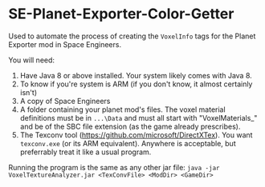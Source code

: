 # SE-Planet-Exporter-Color-Getter
Used to automate the process of creating the `VoxelInfo` tags for the Planet Exporter mod in Space Engineers.

You will need:
 1. Have Java 8 or above installed. Your system likely comes with Java 8.
 2. To know if you're system is ARM (if you don't know, it almost certainly isn't)
 3. A copy of Space Engineers
 4. A folder containing your planet mod's files. The voxel material definitions must be in `...\Data` and must all start with "VoxelMaterials_" and be of the SBC file extension (as the game already prescribes).
 5. The Texconv tool (https://github.com/microsoft/DirectXTex). You want `texconv.exe` (or its ARM equivalent). Anywhere is acceptable, but preferrably treat it like a usual program.

Running the program is the same as any other jar file:
`java -jar VoxelTextureAnalyzer.jar <TexConvFile> <ModDir> <GameDir>`
